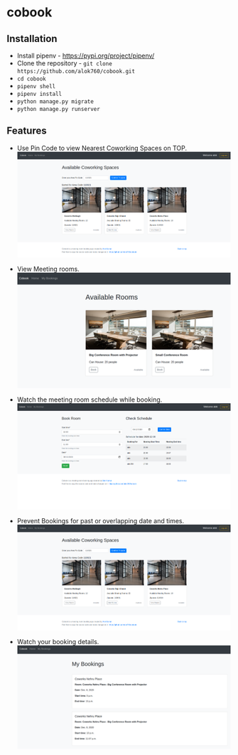 # cobook

## Installation

- Install pipenv - https://pypi.org/project/pipenv/
- Clone the repository - `git clone https://github.com/alok760/cobook.git`
- `cd cobook`
- `pipenv shell`
- `pipenv install`
- `python manage.py migrate`
- `python manage.py runserver`

## Features
- Use Pin Code to view Nearest Coworking Spaces on TOP.
![Alt text](images/index.png?raw=true "Title")

- View Meeting rooms.
![Alt text](images/rooms.png?raw=true "Title")

- Watch the meeting room schedule while booking.
![Alt text](images/book_and_preview.png?raw=true "Title")

- Prevent Bookings for past or overlapping date and times.
![Alt text](images/index.png?raw=true "Title")

- Watch your booking details.
![Alt text](images/my_bookings.png?raw=true "Title")
